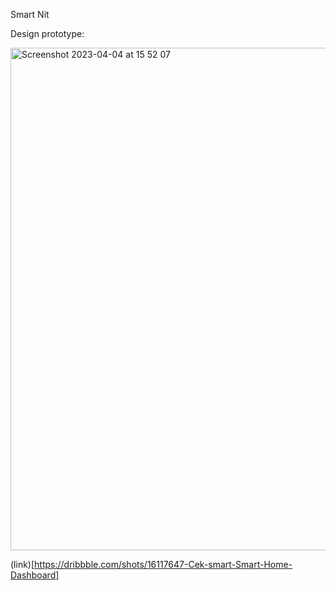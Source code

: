 Smart Nit

Design prototype:

<img width="804" alt="Screenshot 2023-04-04 at 15 52 07" src="https://user-images.githubusercontent.com/56538561/229832105-2b193236-f034-4958-835a-0f6ed8050a19.png">

(link)[https://dribbble.com/shots/16117647-Cek-smart-Smart-Home-Dashboard]
